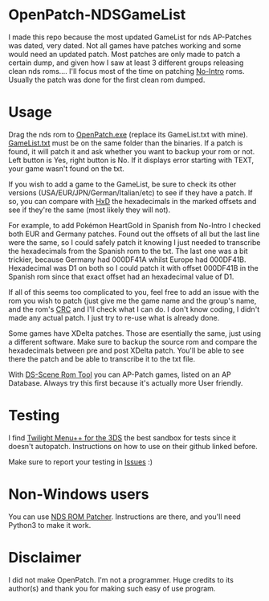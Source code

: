 # OpenPatch-NDSGameList

I made this repo because the most updated GameList for nds AP-Patches was dated, very dated. Not all games have patches working and some would need an updated patch. Most patches are only made to patch a certain dump, and given how I saw at least 3 different groups releasing clean nds roms....  I'll focus most of the time on patching [No-Intro](http://www.no-intro.org/) roms. Usually the patch was done for the first clean rom dumped.

# Usage
Drag the nds rom to [OpenPatch.exe](http://www.ds-scene.net/?s=download&s1=D&s2=16D&viewfile=5c2149ca0993d84c443cf6169f70f42f) (replace its GameList.txt with mine). [GameList.txt](https://github.com/Intervencion/OpenPatch-NDSGameList/blob/master/GameList.txt) must be on the same folder than the binaries. If a patch is found, it will patch it and ask whether you want to backup your rom or not. Left button is Yes, right button is No. If it displays error starting with TEXT, your game wasn't found on the txt.

If you wish to add a game to the GameList, be sure to check its other versions (USA/EUR/JPN/German/Italian/etc) to see if they have a patch. If so, you can compare with [HxD](https://mh-nexus.de/en/hxd/) the hexadecimals in the marked offsets and see if they're the same (most likely they will not).

For example, to add Pokémon HeartGold in Spanish from No-Intro I checked both EUR and Germany patches. Found out the offsets of all but the last line were the same, so I could safely patch it knowing I just needed to transcribe the hexadecimals from the Spanish rom to the txt. The last one was a bit trickier, because Germany had 000DF41A whilst Europe had 000DF41B. Hexadecimal was D1 on both so I could patch it with offset 000DF41B in the Spanish rom since that exact offset had an hexadecimal value of D1.

If all of this seems too complicated to you, feel free to add an issue with the rom you wish to patch (just give me the game name and the group's name, and the rom's [CRC](http://rapidcrc.sourceforge.net/) and I'll check what I can do. I don't know coding, I didn't made any actual patch. I just try to re-use what is already done.

Some games have XDelta patches. Those are esentially the same, just using a different software. Make sure to backup the source rom and compare the hexadecimals between pre and post XDelta patch. You'll be able to see there the patch and be able to transcribe it to the txt file.

With [DS-Scene Rom Tool](https://gbatemp.net/threads/repack-ds-scene-rom-tool-v1-0-build-1215-includes-cmp-and-ap-database.477193/) you can AP-Patch games, listed on an AP Database. Always try this first because it's actually more User friendly.

# Testing
I find [Twilight Menu++ for the 3DS](https://github.com/RocketRobz/TWiLightMenu) the best sandbox for tests since it doesn't autopatch. Instructions on how to use on their github linked before.

Make sure to report your testing in [Issues](https://github.com/Intervencion/OpenPatch-NDSGameList/issues) :)

# Non-Windows users
You can use [NDS ROM Patcher](https://github.com/al3xtjames/nds-rom-patcher). Instructions are there, and you'll need Python3 to make it work.


# Disclaimer
I did not make OpenPatch. I'm not a programmer. Huge credits to its author(s) and thank you for making such easy of use program.
